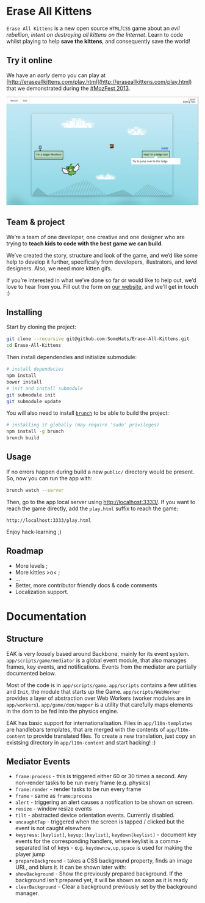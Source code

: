 # Erase All Kittens

`Erase All Kittens` is a new open source `HTML`/`CSS` game about an _evil rebellion, intent on destroying all kittens on the Internet_. Learn to code whilst playing to help **save the kittens**, and consequently save the world!

## Try it online
We have an *early* demo you can play at [http://eraseallkittens.com/play.html](http://eraseallkittens.com/play.html) that we demonstrated during the [#MozFest 2013](http://mozillafestival.org/).

![Screenshot Erase All Kittens!](screenshots-Erase-All-Kittens.png)

## Team & project
We’re a team of one developer, one creative and one designer who are trying to **teach kids to code with the best game we can build**.

We’ve created the story, structure and look of the game, and we’d like some help to develop it further, specifically from developers, illustrators, and level designers. Also, we need more kitten gifs.

If you’re interested in what we’ve done so far or would like to help out, we’d love to hear from you. Fill out the form on [our website](http://eraseallkittens.com/), and we'll get in touch :)

## Installing
Start by cloning the project:
```bash
git clone --recursive git@github.com:SomeHats/Erase-All-Kittens.git
cd Erase-All-Kittens
```
Then install dependendies and initialize submodule:
```bash
# install dependecies
npm install
bower install
# init and install submodule
git submodule init
git submodule update
```
You will also need to install [`brunch`](https://github.com/brunch/brunch) to be able to build the project:
```bash
# installing it globally (may require 'sudo' privileges)
npm install -g brunch
brunch build
```

## Usage
If no errors happen during build a new `public/` directory would be present. So, now you can run the app with:
```bash
brunch watch --server
```
Then, go to the app local server using [http://localhost:3333/](http://localhost:3333/). If you want to reach the game directly, add the `play.html` suffix to reach the game:

    http://localhost:3333/play.html

Enjoy hack-learning ;)

## Roadmap
* More levels ;
* More kitties >o< ;
* …
* Better, more contributor friendly docs & code comments
* Localization support.

# Documentation

## Structure
EAK is very loosely based around Backbone, mainly for its event system. `app/scripts/game/mediator` is a global event module, that also manages frames, key events, and notifications. Events from the mediator are partially documented below.

Most of the code is in `app/scripts/game`. `app/scripts` contains a few utilities and `Init`, the module that starts up the Game. `app/scripts/WebWorker` provides a layer of abstraction over Web Workers (worker modules are in `app/workers`). `app/game/dom/mapper` is a utility that carefully maps elements in the dom to be fed into the physics engine.

EAK has basic support for internationalisation. Files in `app/l10n-templates` are handlebars templates, that are merged with the contents of `app/l10n-content` to provide translated files. To create a new translation, just copy an existsing directory in `app/l10n-content` and start hacking! :)

## Mediator Events
- `frame:process` - this is triggered either 60 or 30 times a second. Any non-render tasks to be run every frame (e.g. physics)
- `frame:render` - render tasks to be run every frame
- `frame` - same as `frame:process`
- `alert` - triggering an alert causes a notification to be shown on screen.
- `resize` - window resize events
- `tilt` - abstracted device orientation events. Currently disabled.
- `uncaughtTap` - triggered when the screen is tapped / clicked but the event is not caught elsewhere
- `keypress:[keylist]`, `keyup:[keylist]`, `keydown[keylist]` - document key events for the corresponding handlers, where keylist is a comma-separated list of keys - e.g. `keydown:w,up,space` is used for making the player jump
- `prepareBackground` - takes a CSS background property, finds an  image URL, and blurs it. It can be shown later with:
- `showBackground` - Show the previously prepared background. If the background isn't prepared yet, it will be shown as soon as it is ready
- `clearBackground` - Clear a background previously set by the background manager.
